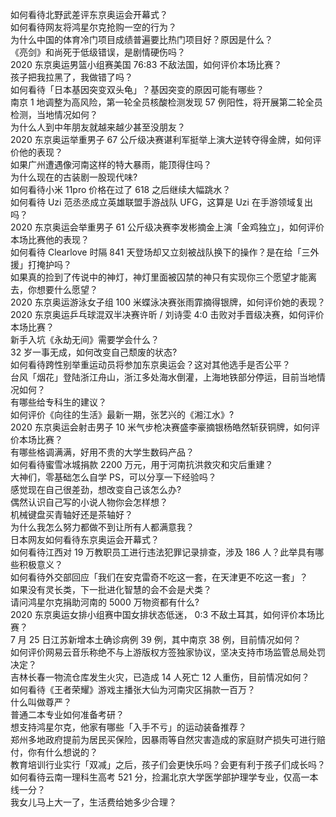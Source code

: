 如何看待北野武差评东京奥运会开幕式？  
如何看待网友将鸿星尔克抢购一空的行为？  
为什么中国的体育冷门项目成绩普遍要比热门项目好？原因是什么？  
《亮剑》和尚死于低级错误，是剧情硬伤吗？  
2020 东京奥运男篮小组赛美国 76:83 不敌法国，如何评价本场比赛？  
孩子把我拉黑了，我做错了吗？  
如何看待「日本基因突变双头龟」？基因突变的原因可能有哪些？  
南京 1 地调整为高风险，第一轮全员核酸检测发现 57 例阳性，将开展第二轮全员检测，当地情况如何？  
为什么人到中年朋友就越来越少甚至没朋友？  
2020 东京奥运举重男子 67 公斤级决赛谌利军挺举上演大逆转夺得金牌，如何评价他的表现？  
如果广州遭遇像河南这样的特大暴雨，能顶得住吗？  
为什么现在的古装剧一股现代味?  
如何看待小米 11pro 价格在过了 618 之后继续大幅跳水？  
如何看待 Uzi 范丞丞成立英雄联盟手游战队 UFG，这算是 Uzi 在手游领域复出吗？  
2020 东京奥运会举重男子 61 公斤级决赛李发彬摘金上演「金鸡独立」，如何评价本场比赛他的表现？  
如何看待 Clearlove 时隔 841 天登场却又立刻被战队换下的操作？是在给「三外援」打掩护吗？  
如果真的捡到了传说中的神灯，神灯里面被囚禁的神只有实现你三个愿望才能离去，你想要什么愿望？  
2020 东京奥运游泳女子组 100 米蝶泳决赛张雨霏摘得银牌，如何评价她的表现？  
2020 东京奥运乒乓球混双半决赛许昕 / 刘诗雯 4:0 击败对手晋级决赛，如何评价本场比赛？  
新手入坑《永劫无间》需要学会什么？  
32 岁一事无成，如何改变自己颓废的状态?  
如何看待跨性别举重运动员将参加东京奥运会？这对其他选手是否公平？  
台风「烟花」登陆浙江舟山，浙江多处海水倒灌，上海地铁部分停运，目前当地情况如何？  
有哪些给专科生的建议？  
如何评价《向往的生活》最新一期，张艺兴的《湘江水》?  
2020 东京奥运会射击男子 10 米气步枪决赛盛李豪摘银杨皓然斩获铜牌，如何评价本场比赛？  
有哪些格调满满，好用不贵的大学生数码产品？  
如何看待蜜雪冰城捐款 2200 万元，用于河南抗洪救灾和灾后重建？  
大神们，零基础怎么自学 PS，可以分享一下经验吗？  
感觉现在自己很差劲，想改变自己该怎么办?  
偶然认识自己写的小说人物你会怎样想？  
机械键盘买青轴好还是茶轴好？  
为什么我怎么努力都做不到让所有人都满意我？  
日本网友如何看待东京奥运会开幕式？  
如何看待江西对 19 万教职员工进行违法犯罪记录排查，涉及 186 人？此举具有哪些积极意义？  
如何看待外交部回应「我们在安克雷奇不吃这一套，在天津更不吃这一套」？  
如果没有灵长类，下一批进化智慧的会不会是犬类？  
请问鸿星尔克捐助河南的 5000 万物资都有什么?  
2020 东京奥运女排小组赛中国女排状态低迷， 0:3 不敌土耳其，如何评价本场比赛？  
7 月 25 日江苏新增本土确诊病例 39 例，其中南京 38 例，目前情况如何？  
如何评价网易云音乐称绝不与上游版权方签独家协议，坚决支持市场监管总局处罚决定？  
吉林长春一物流仓库发生火灾，已造成 14 人死亡 12 人重伤，目前情况如何？  
如何看待《王者荣耀》游戏主播张大仙为河南灾区捐款一百万？  
什么叫做尊严？  
普通二本专业如何准备考研？  
想支持鸿星尔克，他家有哪些「入手不亏」的运动装备推荐？  
郑州多地政府提前为居民买保险，因暴雨等自然灾害造成的家庭财产损失可进行赔付，你有什么想说的？  
教育培训行业实行「双减」之后，孩子们会更快乐吗？会更有利于孩子们成长吗？  
如何看待云南一理科生高考 521 分，捡漏北京大学医学部护理学专业，仅高一本线一分？  
我女儿马上大一了，生活费给她多少合理？  

